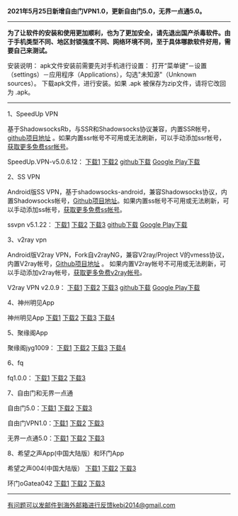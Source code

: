**2021年5月25日新增自由门VPN1.0，更新自由门5.0，无界一点通5.0。**

***

**为了让软件的安装和使用更加顺利，也为了更加安全，请先退出国产杀毒软件。由于手机类型不同、地区封锁强度不同、网络环境不同，至于具体哪款软件好用，需要自己来测试。**

安装说明：
apk文件安装前需要先对手机进行设置： 打开“菜单键”－设置（settings）－应用程序（Applications），勾选"未知源"（Unknown sources）。
下载apk文件，进行安装。如果 .apk 被保存为zip文件，请将它改回为 .apk。

***

1、SpeedUp VPN

基于ShadowsocksRb，与SSR和Shadowsocks协议兼容，内置SSR帐号，[github项目地址](https://github.com/bannedbook/SpeedUp.VPN/releases) 。如果内置ssr帐号不可用或无法刷新，可以手动添加ssr帐号，[获取更多免费ssr帐号](https://github.com/Alvin9999/new-pac/wiki/ss%E5%85%8D%E8%B4%B9%E8%B4%A6%E5%8F%B7)。

SpeedUp.VPN-v5.0.6.12：
[下载1](https://tr101.free4444.xyz/SpeedUp.VPN-v5.0.6.12.apk) 
[下载2](https://tr71.free4444.xyz/SpeedUp.VPN-v5.0.6.12.apk) 
[github下载](https://github.com/bannedbook/SpeedUp.VPN/releases/download/v5.0.6.12/SpeedUp.VPN-v5.0.6.12.apk) 
[Google Play下载](https://play.google.com/store/apps/details?id=free.ssr.proxy.SpeedUp.VPN) 

2、SS VPN

Android版SS VPN，基于shadowsocks-android，兼容Shadowsocks协议，内置Shadowsocks帐号，[Github项目地址](https://github.com/bannedbook/ssvpn/releases)。如果内置ss帐号不可用或无法刷新，可以手动添加ss帐号，[获取更多免费ss帐号](https://github.com/Alvin9999/new-pac/wiki/ss%E5%85%8D%E8%B4%B9%E8%B4%A6%E5%8F%B7)。

ssvpn v5.1.22：
[下载1](https://tr101.free4444.xyz/ssvpn-v5.1.22.apk) 
[下载2](https://tr61.free4444.xyz/android/ssvpn-v5.1.22.apk) 
[下载3](https://tr71.free4444.xyz/ssvpn-v5.1.22.apk) 
[github下载](https://github.com/bannedbook/ssvpn/releases/download/v5.1.22/android-ssvpn-universal-release.apk) 
[Google Play下载](https://play.google.com/store/apps/details?id=free.shadowsocks.proxy.VPN)


3、v2ray vpn

Android版V2ray VPN，Fork自v2rayNG，兼容V2ray/Project V的vmess协议，内置V2ray帐号，[Github项目地址](https://github.com/bannedbook/v2ray.vpn/releases) 。 如果内置V2ray帐号不可用或无法刷新，可以手动添加v2ray帐号，[获取更多免费v2ray帐号](https://github.com/Alvin9999/new-pac/wiki/v2ray%E5%85%8D%E8%B4%B9%E8%B4%A6%E5%8F%B7)。

V2ray VPN v2.0.9：
[下载1](https://tr101.free4444.xyz/v2ray.vpn-v2.0.9.apk) 
[下载2](https://tr61.free4444.xyz/android/v2ray.vpn-v2.0.9.apk) 
[下载3](https://tr71.free4444.xy/v2ray.vpn-v2.0.9.apk) 
[github下载](https://github.com/bannedbook/v2ray.vpn/releases/download/v2.0.9/v2ray.vpn-universal-release.apk) 
[Google Play下载](https://play.google.com/store/apps/details?id=free.shadowsocks.proxy.VPN)

4、神州明见App

神州明见App [下载1](https://gitlab.com/szzdlab/w/raw/master/szzd/SzzdOgate.apk) [下载2](https://tr101.free4444.xyz/SzzdOgate.apk)   [下载3](https://gitlab.com/juyuange/2/-/raw/master/SzzdOgate.apk)  [下载4](https://tr61.free4444.xyz/android/SzzdOgate.apk)  


5、聚缘阁App

聚缘阁jyg1009： [下载1](https://tr101.free4444.xyz/jyg1009.apk)   [下载2](https://gitlab.com/juyuange/2/-/raw/master/jyg1009.apk)  [下载3](https://tr61.free4444.xyz/android/jyg1009.apk)  [下载4](https://tr71.free4444.xyz/jyg1009.apk) 


6、fq

fq1.0.0：  [下载1](https://tr101.free4444.xyz/fq.apk)  [下载2](https://tr61.free4444.xyz/android/fq.apk) 
[下载3](https://tr71.free4444.xyz/fq.apk) 

7、自由门和无界一点通

自由门5.0：[下载1](https://tr101.free4444.xyz/fgma50.apk) [下载2](https://tr61.free4444.xyz/fgma50.apk)
[下载3](https://tr71.free4444.xyz/fgma50.apk)

自由门VPN1.0：[下载1](https://tr101.free4444.xyz/fgvpn11.apk) [下载2](https://tr61.free4444.xyz/android/fgvpn11.apk)
[下载3](https://tr71.free4444.xyz/fgvpn11.apk)

无界一点通5.0：[下载1](https://tr101.free4444.xyz/um50.apk) [下载2](https://tr61.free4444.xyz/um50.apk) 
[下载3](https://tr71.free4444.xyz/um50.apk) 

8、希望之声App(中国大陆版）和环门App

希望之声004(中国大陆版） [下载1](https://tr101.free4444.xyz/oHopea004.apk)   [下载2](https://tr61.free4444.xyz/oHopea004.apk)   [下载3](https://tr71.free4444.xyz/oHopea004.apk)

环门oGatea042 [下载1](https://tr101.free4444.xyz/ogatea042.apk) [下载2](https://tr61.free4444.xyz/ogatea042.apk)  [下载3](https://tr71.free4444.xyz/ogatea042.apk)

***

有问题可以发邮件到海外邮箱进行反馈kebi2014@gmail.com